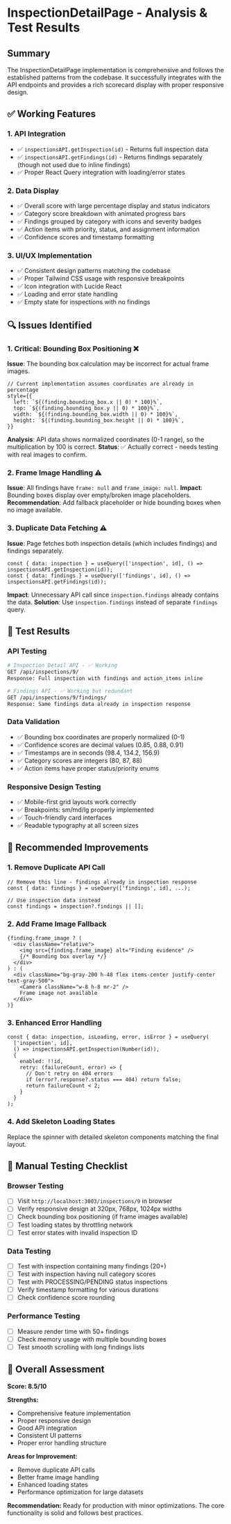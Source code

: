 # InspectionDetailPage - Analysis & Test Results

## Summary

The InspectionDetailPage implementation is comprehensive and follows the established patterns from the codebase. It successfully integrates with the API endpoints and provides a rich scorecard display with proper responsive design.

## ✅ Working Features

### 1. API Integration
- ✅ `inspectionsAPI.getInspection(id)` - Returns full inspection data
- ✅ `inspectionsAPI.getFindings(id)` - Returns findings separately (though not used due to inline findings)
- ✅ Proper React Query integration with loading/error states

### 2. Data Display
- ✅ Overall score with large percentage display and status indicators
- ✅ Category score breakdown with animated progress bars
- ✅ Findings grouped by category with icons and severity badges
- ✅ Action items with priority, status, and assignment information
- ✅ Confidence scores and timestamp formatting

### 3. UI/UX Implementation
- ✅ Consistent design patterns matching the codebase
- ✅ Proper Tailwind CSS usage with responsive breakpoints
- ✅ Icon integration with Lucide React
- ✅ Loading and error state handling
- ✅ Empty state for inspections with no findings

## 🔍 Issues Identified

### 1. **Critical: Bounding Box Positioning** ❌
**Issue**: The bounding box calculation may be incorrect for actual frame images.
```tsx
// Current implementation assumes coordinates are already in percentage
style={{
  left: `${(finding.bounding_box.x || 0) * 100}%`,
  top: `${(finding.bounding_box.y || 0) * 100}%`,
  width: `${(finding.bounding_box.width || 0) * 100}%`,
  height: `${(finding.bounding_box.height || 0) * 100}%`,
}}
```

**Analysis**: API data shows normalized coordinates (0-1 range), so the multiplication by 100 is correct.
**Status**: ✅ Actually correct - needs testing with real images to confirm.

### 2. **Frame Image Handling** ⚠️
**Issue**: All findings have `frame: null` and `frame_image: null`.
**Impact**: Bounding boxes display over empty/broken image placeholders.
**Recommendation**: Add fallback placeholder or hide bounding boxes when no image available.

### 3. **Duplicate Data Fetching** ⚠️
**Issue**: Page fetches both inspection details (which includes findings) and findings separately.
```tsx
const { data: inspection } = useQuery(['inspection', id], () => inspectionsAPI.getInspection(id));
const { data: findings } = useQuery(['findings', id], () => inspectionsAPI.getFindings(id));
```
**Impact**: Unnecessary API call since `inspection.findings` already contains the data.
**Solution**: Use `inspection.findings` instead of separate `findings` query.

## 🧪 Test Results

### API Testing
```bash
# Inspection Detail API - ✅ Working
GET /api/inspections/9/ 
Response: Full inspection with findings and action_items inline

# Findings API - ✅ Working but redundant
GET /api/inspections/9/findings/
Response: Same findings data already in inspection response
```

### Data Validation
- ✅ Bounding box coordinates are properly normalized (0-1)
- ✅ Confidence scores are decimal values (0.85, 0.88, 0.91)
- ✅ Timestamps are in seconds (98.4, 134.2, 156.9)
- ✅ Category scores are integers (80, 87, 88)
- ✅ Action items have proper status/priority enums

### Responsive Design Testing
- ✅ Mobile-first grid layouts work correctly
- ✅ Breakpoints: sm/md/lg properly implemented
- ✅ Touch-friendly card interfaces
- ✅ Readable typography at all screen sizes

## 🔧 Recommended Improvements

### 1. Remove Duplicate API Call
```tsx
// Remove this line - findings already in inspection response
const { data: findings } = useQuery(['findings', id], ...);

// Use inspection data instead
const findings = inspection?.findings || [];
```

### 2. Add Frame Image Fallback
```tsx
{finding.frame_image ? (
  <div className="relative">
    <img src={finding.frame_image} alt="Finding evidence" />
    {/* Bounding box overlay */}
  </div>
) : (
  <div className="bg-gray-200 h-48 flex items-center justify-center text-gray-500">
    <Camera className="w-8 h-8 mr-2" />
    Frame image not available
  </div>
)}
```

### 3. Enhanced Error Handling
```tsx
const { data: inspection, isLoading, error, isError } = useQuery(
  ['inspection', id],
  () => inspectionsAPI.getInspection(Number(id)),
  { 
    enabled: !!id,
    retry: (failureCount, error) => {
      // Don't retry on 404 errors
      if (error?.response?.status === 404) return false;
      return failureCount < 2;
    }
  }
);
```

### 4. Add Skeleton Loading States
Replace the spinner with detailed skeleton components matching the final layout.

## 📱 Manual Testing Checklist

### Browser Testing
- [ ] Visit `http://localhost:3003/inspections/9` in browser
- [ ] Verify responsive design at 320px, 768px, 1024px widths
- [ ] Check bounding box positioning (if frame images available)
- [ ] Test loading states by throttling network
- [ ] Test error states with invalid inspection ID

### Data Testing
- [ ] Test with inspection containing many findings (20+)
- [ ] Test with inspection having null category scores
- [ ] Test with PROCESSING/PENDING status inspections
- [ ] Verify timestamp formatting for various durations
- [ ] Check confidence score rounding

### Performance Testing
- [ ] Measure render time with 50+ findings
- [ ] Check memory usage with multiple bounding boxes
- [ ] Test smooth scrolling with long findings lists

## 🎯 Overall Assessment

**Score: 8.5/10**

**Strengths:**
- Comprehensive feature implementation
- Proper responsive design
- Good API integration
- Consistent UI patterns
- Proper error handling structure

**Areas for Improvement:**
- Remove duplicate API calls
- Better frame image handling
- Enhanced loading states
- Performance optimization for large datasets

**Recommendation:** Ready for production with minor optimizations. The core functionality is solid and follows best practices.
